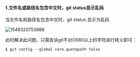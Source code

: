 #### 1.文件名或路径名包含中文时，git status显示乱码

当文件名和路径名包含中文时，git status 显示为乱码

![1548320753988](C:\Users\Administrator\AppData\Roaming\Typora\typora-user-images\1548320753988.png)

此时解决此问题，只需告诉git不对OX80以上的字符进行转义即可：

`$ git config --global core.quotepath false`

